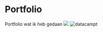 # Portfolio
Portfolio wat ik heb gedaan
<img src='C:\Users\Erik\Desktop\Afasie\datacamp.jpg'> </img>
![datacampt](C:\Users\Erik\Desktop\Afasie\datacamp.jpg)
